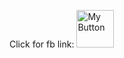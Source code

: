Click for fb link:
<a href="https://www.facebook.com/sean.gianan.37/" target="_parent">
  <img src="https://i.postimg.cc/JyKWWmrp/your-image.png" alt="My Button" height="60">
</a>
<br>

